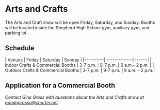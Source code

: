 # Arts and Crafts

The Arts and Craft show will be open Friday, Saturday, and Sunday. Booths will be located inside the Shepherd High School gym, auxiliary gym, and parking lot.

## Schedule

| Venues |      Friday |  Saturday | Sunday |
|----------|:-------------:|------:|
| Indoor Crafts & Commercial Booths |  3-7 p.m. | 9-7 p.m. | 9 a.m.- 2 p.m. |
| Outdoor Crafts & Commercial Booths |    3-7 p.m.  |  9-7 p.m. | 9 a.m. - 2 p.m.|

## Application for a Commercial Booth

_Contact Gina Gross with questions about the Arts and Crafts show at [pondagrossa@charter.net](/pondagrossa@charter.net)._

